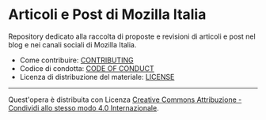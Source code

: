 # Articoli e Post di Mozilla Italia

Repository dedicato alla raccolta di proposte e revisioni di articoli e post nel blog e nei canali sociali di Mozilla Italia. 

 - Come contribuire: [CONTRIBUTING](https://github.com/MozillaItalia/Articoli_Post_mozilla_italia/blob/master/CONTRIBUTING.md)
 - Codice di condotta: [CODE OF CONDUCT](https://github.com/MozillaItalia/Articoli_Post_mozilla_italia/blob/master/CODE_OF_CONDUCT.md)
 - Licenza di distribuzione del materiale: [LICENSE](https://github.com/MozillaItalia/Articoli_Post_mozilla_italia/blob/master/LICENSE.md)

<hr>

Quest'opera è distribuita con Licenza <a rel="license" href="http://creativecommons.org/licenses/by-sa/4.0/">Creative Commons Attribuzione - Condividi allo stesso modo 4.0 Internazionale</a>.
